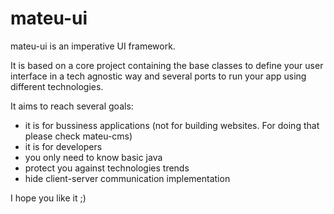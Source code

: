# mateu-ui

mateu-ui is an imperative UI framework.

It is based on a core project containing the base classes to define your user interface in a tech agnostic way and several ports to run your app using different technologies.

It aims to reach several goals:

- it is for bussiness applications (not for building websites. For doing that please check mateu-cms)
- it is for developers
- you only need to know basic java
- protect you against technologies trends
- hide client-server communication implementation

I hope you like it ;)

